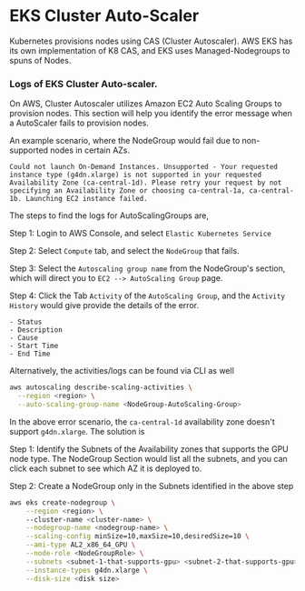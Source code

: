 # **EKS Cluster Auto-Scaler**
Kubernetes provisions nodes using CAS (Cluster Autoscaler). AWS EKS has its own implementation of K8 CAS, and EKS uses Managed-Nodegroups to spuns of Nodes.  

### Logs of EKS Cluster Auto-scaler.

On AWS, Cluster Autoscaler utilizes Amazon EC2 Auto Scaling Groups to provision nodes. This section will help you identify the error message when a AutoScaler fails to provision nodes.   

An example scenario, where the NodeGroup would fail due to non-supported nodes in certain AZs.  
```
Could not launch On-Demand Instances. Unsupported - Your requested instance type (g4dn.xlarge) is not supported in your requested Availability Zone (ca-central-1d). Please retry your request by not specifying an Availability Zone or choosing ca-central-1a, ca-central-1b. Launching EC2 instance failed.
```

The steps to find the logs for AutoScalingGroups are, 

Step 1: Login to AWS Console, and select `Elastic Kubernetes Service`

Step 2: Select `Compute` tab, and select the `NodeGroup` that fails.

Step 3: Select the `Autoscaling group name` from the NodeGroup's section, which will direct you to `EC2 --> AutoScaling Group` page.

Step 4: Click the Tab `Activity` of the `AutoScaling Group`, and the `Activity History` would give provide the details of the error. 
```
- Status
- Description
- Cause
- Start Time
- End Time
```
Alternatively, the activities/logs can be found via CLI as well 
```bash
aws autoscaling describe-scaling-activities \
  --region <region> \
  --auto-scaling-group-name <NodeGroup-AutoScaling-Group>
```

In the above error scenario, the `ca-central-1d` availability zone doesn't support `g4dn.xlarge`.  The solution is

Step 1: Identify the Subnets of the Availability zones that supports the GPU node type. The NodeGroup Section would list all the subnets, and you can click each subnet to see which AZ it is deployed to.

Step 2: Create a NodeGroup only in the Subnets identified in the above step
```bash
aws eks create-nodegroup \
    --region <region> \ 
    --cluster-name <cluster-name> \
    --nodegroup-name <nodegroup-name> \
    --scaling-config minSize=10,maxSize=10,desiredSize=10 \
    --ami-type AL2_x86_64_GPU \
    --node-role <NodeGroupRole> \
    --subnets <subnet-1-that-supports-gpu> <subnet-2-that-supports-gpu> \
    --instance-types g4dn.xlarge \
    --disk-size <disk size>
```